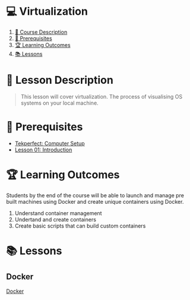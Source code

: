 # 💻 Virtualization

1. [📝 Course Description](#📝-course-description)
2. [🎯 Prerequisites](#🎯-prerequisites)
3. [🏆 Learning Outcomes](#🏆-learning-outcomes)
4. [📚 Lessons](#📚-lessons)


# 📝 Lesson Description

> This lesson will cover virtualization. The process of visualising OS systems on your local machine. 

# 🎯 Prerequisites

* [Tekperfect: Computer Setup](/lessons/computer-setup.md)
* [Lesson 01: Introduction](/courses/01-Introduction/home.md)

# 🏆 Learning Outcomes

Students by the end of the course will be able to launch and manage pre built machines using Docker and create unique containers using Docker.

1. Understand container management
1. Undertand and create containers
1. Create basic scripts that can build custom containers

# 📚 Lessons

## Docker 

[Docker](/courses/06-Virtualization/lessons/docker.md)
